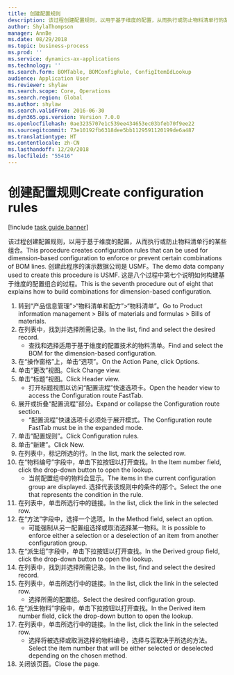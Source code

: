 ```yaml
---
title: 创建配置规则
description: 该过程创建配置规则，以用于基于维度的配置，从而执行或防止物料清单行的某些组合。
author: ShylaThompson
manager: AnnBe
ms.date: 08/29/2018
ms.topic: business-process
ms.prod: ''
ms.service: dynamics-ax-applications
ms.technology: ''
ms.search.form: BOMTable, BOMConfigRule, ConfigItemIdLookup
audience: Application User
ms.reviewer: shylaw
ms.search.scope: Core, Operations
ms.search.region: Global
ms.author: shylaw
ms.search.validFrom: 2016-06-30
ms.dyn365.ops.version: Version 7.0.0
ms.openlocfilehash: 0ae3235707e1c539ee434653ec03bfeb70f9ee22
ms.sourcegitcommit: 73e10192fb6318dee5bb1129591120199de6a487
ms.translationtype: HT
ms.contentlocale: zh-CN
ms.lasthandoff: 12/20/2018
ms.locfileid: "55416"
---
```

# <a name="create-configuration-rules"></a><span data-ttu-id="84197-103">创建配置规则</span><span class="sxs-lookup"><span data-stu-id="84197-103">Create configuration rules</span></span>

[!include [task guide banner](../../includes/task-guide-banner.md)]

<span data-ttu-id="84197-104">该过程创建配置规则，以用于基于维度的配置，从而执行或防止物料清单行的某些组合。</span><span class="sxs-lookup"><span data-stu-id="84197-104">This procedure creates configuration rules that can be used for dimension-based configuration to enforce or prevent certain combinations of BOM lines.</span></span> <span data-ttu-id="84197-105">创建此程序的演示数据公司是 USMF。</span><span class="sxs-lookup"><span data-stu-id="84197-105">The demo data company used to create this procedure is USMF.</span></span> <span data-ttu-id="84197-106">这是八个过程中第七个说明如何构建基于维度的配置组合的过程。</span><span class="sxs-lookup"><span data-stu-id="84197-106">This is the seventh procedure out of eight that explains how to build combinations for dimension-based configuration.</span></span>

1. <span data-ttu-id="84197-107">转到“产品信息管理”>“物料清单和配方”>“物料清单”。</span><span class="sxs-lookup"><span data-stu-id="84197-107">Go to Product information management > Bills of materials and formulas > Bills of materials.</span></span>
2. <span data-ttu-id="84197-108">在列表中，找到并选择所需记录。</span><span class="sxs-lookup"><span data-stu-id="84197-108">In the list, find and select the desired record.</span></span>
    * <span data-ttu-id="84197-109">查找和选择适用于基于维度的配置技术的物料清单。</span><span class="sxs-lookup"><span data-stu-id="84197-109">Find and select the BOM for the dimension-based configuration.</span></span>  
3. <span data-ttu-id="84197-110">在“操作窗格”上，单击“选项”。</span><span class="sxs-lookup"><span data-stu-id="84197-110">On the Action Pane, click Options.</span></span>
4. <span data-ttu-id="84197-111">单击“更改”视图。</span><span class="sxs-lookup"><span data-stu-id="84197-111">Click Change view.</span></span>
5. <span data-ttu-id="84197-112">单击“标题”视图。</span><span class="sxs-lookup"><span data-stu-id="84197-112">Click Header view.</span></span>
    * <span data-ttu-id="84197-113">打开标题视图以访问“配置流程”快速选项卡。</span><span class="sxs-lookup"><span data-stu-id="84197-113">Open the header view to access the Configuration route FastTab.</span></span>  
6. <span data-ttu-id="84197-114">展开或折叠“配置流程”部分。</span><span class="sxs-lookup"><span data-stu-id="84197-114">Expand or collapse the Configuration route section.</span></span>
    * <span data-ttu-id="84197-115">“配置流程”快速选项卡必须处于展开模式。</span><span class="sxs-lookup"><span data-stu-id="84197-115">The Configuration route FastTab must be in the expanded mode.</span></span>  
7. <span data-ttu-id="84197-116">单击“配置规则”。</span><span class="sxs-lookup"><span data-stu-id="84197-116">Click Configuration rules.</span></span>
8. <span data-ttu-id="84197-117">单击“新建”。</span><span class="sxs-lookup"><span data-stu-id="84197-117">Click New.</span></span>
9. <span data-ttu-id="84197-118">在列表中，标记所选的行。</span><span class="sxs-lookup"><span data-stu-id="84197-118">In the list, mark the selected row.</span></span>
10. <span data-ttu-id="84197-119">在“物料编号”字段中，单击下拉按钮以打开查找。</span><span class="sxs-lookup"><span data-stu-id="84197-119">In the Item number field, click the drop-down button to open the lookup.</span></span>
    * <span data-ttu-id="84197-120">当前配置组中的物料会显示。</span><span class="sxs-lookup"><span data-stu-id="84197-120">The items in the current configuration group are displayed.</span></span> <span data-ttu-id="84197-121">选择代表该规则中的条件的那个。</span><span class="sxs-lookup"><span data-stu-id="84197-121">Select the one that represents the condition in the rule.</span></span>  
11. <span data-ttu-id="84197-122">在列表中，单击所选行中的链接。</span><span class="sxs-lookup"><span data-stu-id="84197-122">In the list, click the link in the selected row.</span></span>
12. <span data-ttu-id="84197-123">在“方法”字段中，选择一个选项。</span><span class="sxs-lookup"><span data-stu-id="84197-123">In the Method field, select an option.</span></span>
    * <span data-ttu-id="84197-124">可能强制从另一配置组选择或取消选择某一物料。</span><span class="sxs-lookup"><span data-stu-id="84197-124">It is possible to enforce either a selection or a deselection of an item from another configuration group.</span></span>  
13. <span data-ttu-id="84197-125">在“派生组”字段中，单击下拉按钮以打开查找。</span><span class="sxs-lookup"><span data-stu-id="84197-125">In the Derived group field, click the drop-down button to open the lookup.</span></span>
14. <span data-ttu-id="84197-126">在列表中，找到并选择所需记录。</span><span class="sxs-lookup"><span data-stu-id="84197-126">In the list, find and select the desired record.</span></span>
15. <span data-ttu-id="84197-127">在列表中，单击所选行中的链接。</span><span class="sxs-lookup"><span data-stu-id="84197-127">In the list, click the link in the selected row.</span></span>
    * <span data-ttu-id="84197-128">选择所需的配置组。</span><span class="sxs-lookup"><span data-stu-id="84197-128">Select the desired configuration group.</span></span>  
16. <span data-ttu-id="84197-129">在“派生物料”字段中，单击下拉按钮以打开查找。</span><span class="sxs-lookup"><span data-stu-id="84197-129">In the Derived item number field, click the drop-down button to open the lookup.</span></span>
17. <span data-ttu-id="84197-130">在列表中，单击所选行中的链接。</span><span class="sxs-lookup"><span data-stu-id="84197-130">In the list, click the link in the selected row.</span></span>
    * <span data-ttu-id="84197-131">选择将被选择或取消选择的物料编号，选择与否取决于所选的方法。</span><span class="sxs-lookup"><span data-stu-id="84197-131">Select the item number that will be either selected or deselected depending on the chosen method.</span></span>  
18. <span data-ttu-id="84197-132">关闭该页面。</span><span class="sxs-lookup"><span data-stu-id="84197-132">Close the page.</span></span>

